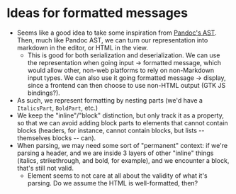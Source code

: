 # Ideas for formatted messages

* Seems like a good idea to take some
  inspiration from [Pandoc's AST](https://hackage.haskell.org/package/pandoc-types-1.22/docs/Text-Pandoc-Definition.html#t:Block).
  Then, much like Pandoc AST, we can turn our representation into
  markdown in the editor, or HTML in the view.
  * This is good for both serialization and deserialization.
    We can use the representation when going input -> formatted
    message, which would allow other, non-web platforms
    to rely on non-Markdown input types. We can also
    use it going formatted message -> display, since a frontend
    can then choose to use non-HTML output (GTK JS bindings?).
* As such, we represent formatting by nesting parts
  (we'd have a `ItalicsPart`, `BoldPart`, etc.)
* We keep the "inline"/"block" distinction, but only
  track it as a property, so that we can avoid adding
  block parts to elements that cannot contain blocks
  (headers, for instance, cannot contain blocks, but
  lists -- themselves blocks -- can).
* When parsing, we may need some sort of "permanent" context:
  if we're parsing a header, and we are inside 3 layers of other
  "inline" things (italics, strikethrough, and bold, for example),
  and we encounter a block, that's still not valid.
  * Element seems to not care at all about the validity of what
    it's parsing. Do we assume the HTML is well-formatted, then?
